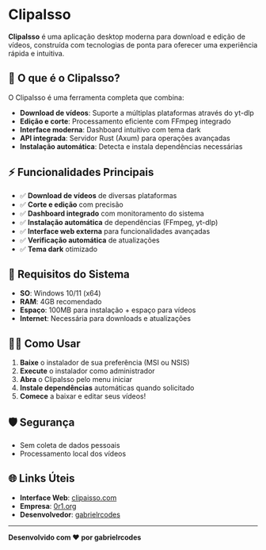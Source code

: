 # ClipaIsso

**ClipaIsso** é uma aplicação desktop moderna para download e edição de vídeos, construída com tecnologias de ponta para oferecer uma experiência rápida e intuitiva.

## 🎯 O que é o ClipaIsso?

O ClipaIsso é uma ferramenta completa que combina:

- **Download de vídeos**: Suporte a múltiplas plataformas através do yt-dlp
- **Edição e corte**: Processamento eficiente com FFmpeg integrado
- **Interface moderna**: Dashboard intuitivo com tema dark
- **API integrada**: Servidor Rust (Axum) para operações avançadas
- **Instalação automática**: Detecta e instala dependências necessárias

## ⚡ Funcionalidades Principais

- ✅ **Download de vídeos** de diversas plataformas
- ✅ **Corte e edição** com precisão
- ✅ **Dashboard integrado** com monitoramento do sistema
- ✅ **Instalação automática** de dependências (FFmpeg, yt-dlp)
- ✅ **Interface web externa** para funcionalidades avançadas
- ✅ **Verificação automática** de atualizações
- ✅ **Tema dark** otimizado

## 🔧 Requisitos do Sistema

- **SO**: Windows 10/11 (x64)
- **RAM**: 4GB recomendado
- **Espaço**: 100MB para instalação + espaço para vídeos
- **Internet**: Necessária para downloads e atualizações

## 🏃‍♂️ Como Usar

1. **Baixe** o instalador de sua preferência (MSI ou NSIS)
2. **Execute** o instalador como administrador
3. **Abra** o ClipaIsso pelo menu iniciar
4. **Instale dependências** automáticas quando solicitado
5. **Comece** a baixar e editar seus vídeos!

## 🛡️ Segurança

- Sem coleta de dados pessoais
- Processamento local dos vídeos

## 🌐 Links Úteis

- **Interface Web**: [clipaisso.com](https://clipaisso.com)
- **Empresa**: [0r1.org](https://0r1.org)
- **Desenvolvedor**: [gabrielrcodes](https://gabrielrcodes.0r1.org)

---

**Desenvolvido com ❤️ por gabrielrcodes**
